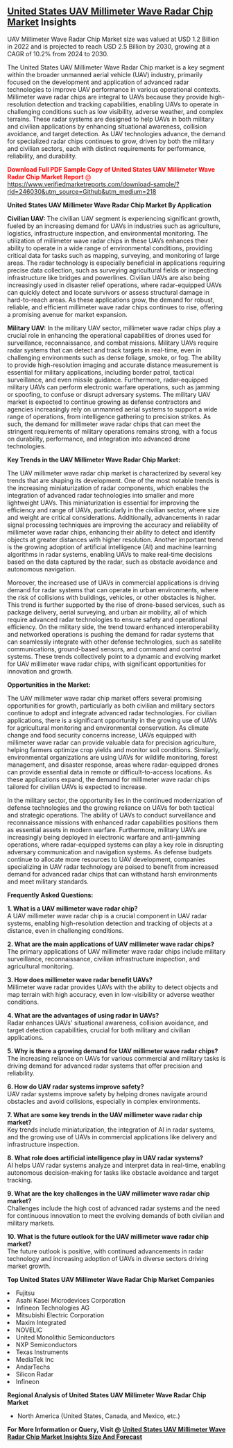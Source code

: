 <h2><a href="https://www.verifiedmarketreports.com/download-sample/?rid=246030&amp;utm_source=Github&amp;utm_medium=218" target="_blank">United States UAV Millimeter Wave Radar Chip Market</a> Insights</h2><p>UAV Millimeter Wave Radar Chip Market size was valued at USD 1.2 Billion in 2022 and is projected to reach USD 2.5 Billion by 2030, growing at a CAGR of 10.2% from 2024 to 2030.</p><p><p>The United States UAV Millimeter Wave Radar Chip market is a key segment within the broader unmanned aerial vehicle (UAV) industry, primarily focused on the development and application of advanced radar technologies to improve UAV performance in various operational contexts. Millimeter wave radar chips are integral to UAVs because they provide high-resolution detection and tracking capabilities, enabling UAVs to operate in challenging conditions such as low visibility, adverse weather, and complex terrains. These radar systems are designed to help UAVs in both military and civilian applications by enhancing situational awareness, collision avoidance, and target detection. As UAV technologies advance, the demand for specialized radar chips continues to grow, driven by both the military and civilian sectors, each with distinct requirements for performance, reliability, and durability. <p><span class=""><span style="color: #ff0000;"><strong>Download Full PDF Sample Copy of United States UAV Millimeter Wave Radar Chip Market Report</strong> @ </span><a href="https://www.verifiedmarketreports.com/download-sample/?rid=246030&amp;utm_source=Github&amp;utm_medium=218" target="_blank">https://www.verifiedmarketreports.com/download-sample/?rid=246030&amp;utm_source=Github&amp;utm_medium=218</a></span></p></p> <p><strong>United States UAV Millimeter Wave Radar Chip Market By Application</strong></p> <p><strong>Civilian UAV:</strong> The civilian UAV segment is experiencing significant growth, fueled by an increasing demand for UAVs in industries such as agriculture, logistics, infrastructure inspection, and environmental monitoring. The utilization of millimeter wave radar chips in these UAVs enhances their ability to operate in a wide range of environmental conditions, providing critical data for tasks such as mapping, surveying, and monitoring of large areas. The radar technology is especially beneficial in applications requiring precise data collection, such as surveying agricultural fields or inspecting infrastructure like bridges and powerlines. Civilian UAVs are also being increasingly used in disaster relief operations, where radar-equipped UAVs can quickly detect and locate survivors or assess structural damage in hard-to-reach areas. As these applications grow, the demand for robust, reliable, and efficient millimeter wave radar chips continues to rise, offering a promising avenue for market expansion. <p><strong>Military UAV:</strong> In the military UAV sector, millimeter wave radar chips play a crucial role in enhancing the operational capabilities of drones used for surveillance, reconnaissance, and combat missions. Military UAVs require radar systems that can detect and track targets in real-time, even in challenging environments such as dense foliage, smoke, or fog. The ability to provide high-resolution imaging and accurate distance measurement is essential for military applications, including border patrol, tactical surveillance, and even missile guidance. Furthermore, radar-equipped military UAVs can perform electronic warfare operations, such as jamming or spoofing, to confuse or disrupt adversary systems. The military UAV market is expected to continue growing as defense contractors and agencies increasingly rely on unmanned aerial systems to support a wide range of operations, from intelligence gathering to precision strikes. As such, the demand for millimeter wave radar chips that can meet the stringent requirements of military operations remains strong, with a focus on durability, performance, and integration into advanced drone technologies. <p><strong>Key Trends in the UAV Millimeter Wave Radar Chip Market:</strong></p> <p>The UAV millimeter wave radar chip market is characterized by several key trends that are shaping its development. One of the most notable trends is the increasing miniaturization of radar components, which enables the integration of advanced radar technologies into smaller and more lightweight UAVs. This miniaturization is essential for improving the efficiency and range of UAVs, particularly in the civilian sector, where size and weight are critical considerations. Additionally, advancements in radar signal processing techniques are improving the accuracy and reliability of millimeter wave radar chips, enhancing their ability to detect and identify objects at greater distances with higher resolution. Another important trend is the growing adoption of artificial intelligence (AI) and machine learning algorithms in radar systems, enabling UAVs to make real-time decisions based on the data captured by the radar, such as obstacle avoidance and autonomous navigation. <p>Moreover, the increased use of UAVs in commercial applications is driving demand for radar systems that can operate in urban environments, where the risk of collisions with buildings, vehicles, or other obstacles is higher. This trend is further supported by the rise of drone-based services, such as package delivery, aerial surveying, and urban air mobility, all of which require advanced radar technologies to ensure safety and operational efficiency. On the military side, the trend toward enhanced interoperability and networked operations is pushing the demand for radar systems that can seamlessly integrate with other defense technologies, such as satellite communications, ground-based sensors, and command and control systems. These trends collectively point to a dynamic and evolving market for UAV millimeter wave radar chips, with significant opportunities for innovation and growth. <p><strong>Opportunities in the Market:</strong></p> <p>The UAV millimeter wave radar chip market offers several promising opportunities for growth, particularly as both civilian and military sectors continue to adopt and integrate advanced radar technologies. For civilian applications, there is a significant opportunity in the growing use of UAVs for agricultural monitoring and environmental conservation. As climate change and food security concerns increase, UAVs equipped with millimeter wave radar can provide valuable data for precision agriculture, helping farmers optimize crop yields and monitor soil conditions. Similarly, environmental organizations are using UAVs for wildlife monitoring, forest management, and disaster response, areas where radar-equipped drones can provide essential data in remote or difficult-to-access locations. As these applications expand, the demand for millimeter wave radar chips tailored for civilian UAVs is expected to increase. <p>In the military sector, the opportunity lies in the continued modernization of defense technologies and the growing reliance on UAVs for both tactical and strategic operations. The ability of UAVs to conduct surveillance and reconnaissance missions with enhanced radar capabilities positions them as essential assets in modern warfare. Furthermore, military UAVs are increasingly being deployed in electronic warfare and anti-jamming operations, where radar-equipped systems can play a key role in disrupting adversary communication and navigation systems. As defense budgets continue to allocate more resources to UAV development, companies specializing in UAV radar technology are poised to benefit from increased demand for advanced radar chips that can withstand harsh environments and meet military standards. <p><strong>Frequently Asked Questions:</strong></p> <p><strong>1. What is a UAV millimeter wave radar chip?</strong><br>A UAV millimeter wave radar chip is a crucial component in UAV radar systems, enabling high-resolution detection and tracking of objects at a distance, even in challenging conditions.</p> <p><strong>2. What are the main applications of UAV millimeter wave radar chips?</strong><br>The primary applications of UAV millimeter wave radar chips include military surveillance, reconnaissance, civilian infrastructure inspection, and agricultural monitoring.</p> <p><strong>3. How does millimeter wave radar benefit UAVs?</strong><br>Millimeter wave radar provides UAVs with the ability to detect objects and map terrain with high accuracy, even in low-visibility or adverse weather conditions.</p> <p><strong>4. What are the advantages of using radar in UAVs?</strong><br>Radar enhances UAVs' situational awareness, collision avoidance, and target detection capabilities, crucial for both military and civilian applications.</p> <p><strong>5. Why is there a growing demand for UAV millimeter wave radar chips?</strong><br>The increasing reliance on UAVs for various commercial and military tasks is driving demand for advanced radar systems that offer precision and reliability.</p> <p><strong>6. How do UAV radar systems improve safety?</strong><br>UAV radar systems improve safety by helping drones navigate around obstacles and avoid collisions, especially in complex environments.</p> <p><strong>7. What are some key trends in the UAV millimeter wave radar chip market?</strong><br>Key trends include miniaturization, the integration of AI in radar systems, and the growing use of UAVs in commercial applications like delivery and infrastructure inspection.</p> <p><strong>8. What role does artificial intelligence play in UAV radar systems?</strong><br>AI helps UAV radar systems analyze and interpret data in real-time, enabling autonomous decision-making for tasks like obstacle avoidance and target tracking.</p> <p><strong>9. What are the key challenges in the UAV millimeter wave radar chip market?</strong><br>Challenges include the high cost of advanced radar systems and the need for continuous innovation to meet the evolving demands of both civilian and military markets.</p> <p><strong>10. What is the future outlook for the UAV millimeter wave radar chip market?</strong><br>The future outlook is positive, with continued advancements in radar technology and increasing adoption of UAVs in diverse sectors driving market growth.</p></p><p><strong>Top United States UAV Millimeter Wave Radar Chip Market Companies</strong></p><div data-test-id=""><p><li>Fujitsu</li><li> Asahi Kasei Microdevices Corporation</li><li> Infineon Technologies AG</li><li> Mitsubishi Electric Corporation</li><li> Maxim Integrated</li><li> NOVELIC</li><li> United Monolithic Semiconductors</li><li> NXP Semiconductors</li><li> Texas Instruments</li><li> MediaTek Inc</li><li> AndarTechs</li><li> Silicon Radar</li><li> Infineon</li></p><div><strong>Regional Analysis of&nbsp;United States UAV Millimeter Wave Radar Chip Market</strong></div><ul><li dir="ltr"><p dir="ltr">North America&nbsp;(United States, Canada, and Mexico, etc.)</p></li></ul><p><strong>For More Information or Query, Visit @&nbsp;</strong><strong><a href="https://www.verifiedmarketreports.com/product/uav-millimeter-wave-radar-chip-market/?utm_source=Github&amp;utm_medium=218" target="_blank">United States UAV Millimeter Wave Radar Chip Market Insights Size And Forecast</a></strong></p></div>
